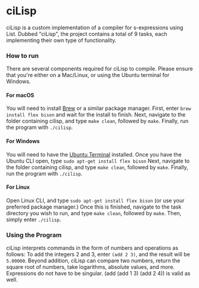 # ciLisp
ciLisp is a custom implementation of a compiler for s-expressions using List. Dubbed "ciLisp", the project contains a total of 9 tasks, each implementing their own type of functionality.

### How to run
There are several components required for ciLisp to compile. 
Please ensure that you're either on a Mac/Linux, or using the Ubuntu terminal for Windows.

#### For macOS 
You will need to install [Brew](https://brew.sh/) or a similar package manager. 
First, enter ```brew install flex bison``` and wait for the install to finish.
Next, navigate to the folder containing cilisp, and type ```make clean```, followed by ```make```.
Finally, run the program with ```./cilisp```.

#### For Windows
You will need to have the [Ubuntu Terminal](https://www.microsoft.com/en-us/p/ubuntu/9nblggh4msv6#activetab=pivot:overviewtab) installed. 
Once you have the Ubuntu CLI open, type ```sudo apt-get install flex bison```
Next, navigate to the folder containing cilisp, and type ```make clean```, followed by ```make```.
Finally, run the program with ```./cilisp```.

#### For Linux
Open Linux CLI, and type ```sudo apt-get install flex bison``` (or use your preferred package manager.)
Once this is finished, navigate to the task directory you wish to run, and type ```make clean```, followed by ```make```.
Then, simply enter ```./cilisp```.

### Using the Program
ciLisp interprets commands in the form of numbers and operations as follows:
To add the integers 2 and 3, enter ```(add 2 3)```, and the result will be ```5.00000```.
Beyond addition, ciLisp can compare two numbers, return the square root of numbers, take logarithms, absolute values, and more. 
Expressions do not have to be singular. (add (add 1 3) (add 2 4)) is valid as well.